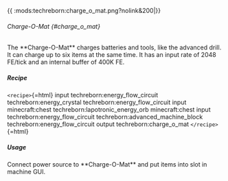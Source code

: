 {{ :mods:techreborn:charge_o_mat.png?nolink&200\|}}

###### Charge-O-Mat {#charge_o_mat}

The \*\*Charge-O-Mat\*\* charges batteries and tools, like the advanced
drill. It can charge up to six items at the same time. It has an input
rate of 2048 FE/tick and an internal buffer of 400K FE.

##### Recipe

`<recipe>`{=html} input techreborn:energy_flow_circuit
techreborn:energy_crystal techreborn:energy_flow_circuit input
minecraft:chest techreborn:lapotronic_energy_orb minecraft:chest input
techreborn:energy_flow_circuit techreborn:advanced_machine_block
techreborn:energy_flow_circuit output techreborn:charge_o_mat
`</recipe>`{=html}

##### Usage

Connect power source to \*\*Charge-O-Mat\*\* and put items into slot in
machine GUI.
